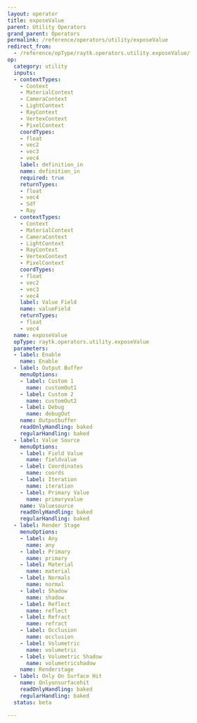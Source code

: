 ```yaml
---
layout: operator
title: exposeValue
parent: Utility Operators
grand_parent: Operators
permalink: /reference/operators/utility/exposeValue
redirect_from:
  - /reference/opType/raytk.operators.utility.exposeValue/
op:
  category: utility
  inputs:
  - contextTypes:
    - Context
    - MaterialContext
    - CameraContext
    - LightContext
    - RayContext
    - VertexContext
    - PixelContext
    coordTypes:
    - float
    - vec2
    - vec3
    - vec4
    label: definition_in
    name: definition_in
    required: true
    returnTypes:
    - float
    - vec4
    - Sdf
    - Ray
  - contextTypes:
    - Context
    - MaterialContext
    - CameraContext
    - LightContext
    - RayContext
    - VertexContext
    - PixelContext
    coordTypes:
    - float
    - vec2
    - vec3
    - vec4
    label: Value Field
    name: valueField
    returnTypes:
    - float
    - vec4
  name: exposeValue
  opType: raytk.operators.utility.exposeValue
  parameters:
  - label: Enable
    name: Enable
  - label: Output Buffer
    menuOptions:
    - label: Custom 1
      name: customOut1
    - label: Custom 2
      name: customOut2
    - label: Debug
      name: debugOut
    name: Outputbuffer
    readOnlyHandling: baked
    regularHandling: baked
  - label: Value Source
    menuOptions:
    - label: Field Value
      name: fieldvalue
    - label: Coordinates
      name: coords
    - label: Iteration
      name: iteration
    - label: Primary Value
      name: primaryvalue
    name: Valuesource
    readOnlyHandling: baked
    regularHandling: baked
  - label: Render Stage
    menuOptions:
    - label: Any
      name: any
    - label: Primary
      name: primary
    - label: Material
      name: material
    - label: Normals
      name: normal
    - label: Shadow
      name: shadow
    - label: Reflect
      name: reflect
    - label: Refract
      name: refract
    - label: Occlusion
      name: occlusion
    - label: Volumetric
      name: volumetric
    - label: Volumetric Shadow
      name: volumetricshadow
    name: Renderstage
  - label: Only On Surface Hit
    name: Onlyonsurfacehit
    readOnlyHandling: baked
    regularHandling: baked
  status: beta

---
```

